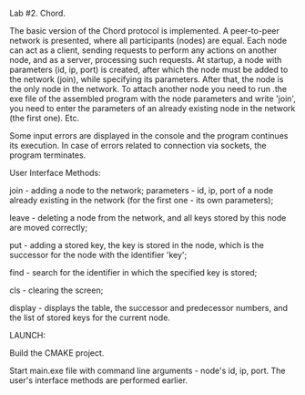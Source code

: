 Lab #2. Chord.

The basic version of the Chord protocol is implemented. A peer-to-peer network is presented, where all participants (nodes) are equal.
Each node can act as a client, sending requests to perform any actions on another node, and as a server,
processing such requests. At startup, a node with parameters (id, ip, port) is created, after which the node must be added to the network
(join), while specifying its parameters. After that, the node is the only node in the network. To attach another node
you need to run .the exe file of the assembled program with the node parameters and write 'join', you need to enter the parameters of an already existing
node in the network (the first one). Etc.

Some input errors are displayed in the console and the program continues its execution. In case of errors related to connection
via sockets, the program terminates.

User Interface Methods:

join - adding a node to the network; parameters - id, ip, port of a node already existing in the network (for the first one - its own parameters);

leave - deleting a node from the network, and all keys stored by this node are moved correctly;

put - adding a stored key, the key is stored in the node, which is the successor for the node with the identifier 'key';

find - search for the identifier in which the specified key is stored;

cls - clearing the screen;

display - displays the table, the successor and predecessor numbers, and the list of stored keys for the current node.

LAUNCH:

Build the CMAKE project.

Start main.exe file with command line arguments - node's id, ip, port.
The user's interface methods are performed earlier.

